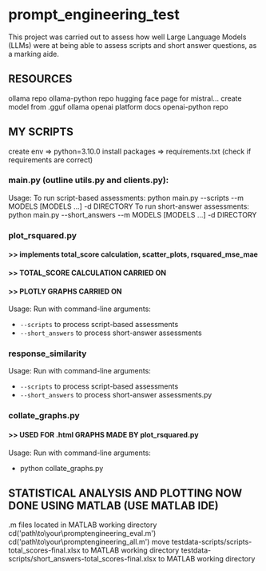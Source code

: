 # prompt_engineering_test
This project was carried out to assess how well Large Language Models (LLMs) were at being able to assess scripts and short answer questions, as a marking aide.

## RESOURCES
ollama repo
ollama-python repo
hugging face page for mistral...
create model from .gguf ollama
openai platform docs
openai-python repo

## MY SCRIPTS
create env => python=3.10.0
install packages => requirements.txt (check if requirements are correct)
### main.py (outline utils.py and clients.py):
Usage:
    To run script-based assessments:
        python main.py --scripts --m MODELS [MODELS ...] -d DIRECTORY
   To run short-answer assessments:
        python main.py --short_answers --m MODELS [MODELS ...] -d DIRECTORY
### plot_rsquared.py
#### >> implements total_score calculation, scatter_plots, rsquared_mse_mae 
#### >> TOTAL_SCORE CALCULATION CARRIED ON
#### >> PLOTLY GRAPHS CARRIED ON
Usage:
  Run with command-line arguments:
  - `--scripts` to process script-based assessments
  - `--short_answers` to process short-answer assessments
### response_similarity
Usage:
  Run with command-line arguments:
  - `--scripts` to process script-based assessments
  - `--short_answers` to process short-answer assessments.py
### collate_graphs.py
#### >> USED FOR .html GRAPHS MADE BY plot_rsquared.py
Usage:
  Run with command-line arguments:
  - python collate_graphs.py
## STATISTICAL ANALYSIS AND PLOTTING NOW DONE USING MATLAB (USE MATLAB IDE)
.m files located in MATLAB working directory
cd('path\to\your\promptengineering_eval.m')
cd('path\to\your\promptengineering_all.m')
move testdata-scripts/scripts-total_scores-final.xlsx to MATLAB working directory
testdata-scripts/short_answers-total_scores-final.xlsx to MATLAB working directory
